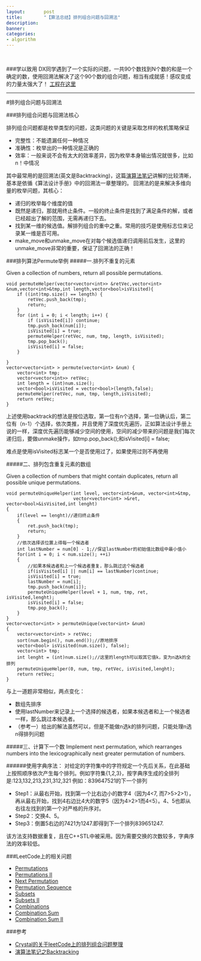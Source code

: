 ```yaml
---
layout:       post
title:        "【算法总结】排列组合问题与回溯法"
description: 
banner: 
categories: 
- algorithm
---
```


<br />


###学以致用
DX同学遇到了一个实际的问题，一共90个数找到N个数的和是一个确定的数，使用回溯法解决了这个90个数的组合问题，相当有成就感！感叹变成的力量太强大了！
[工程在这里](https://github.com/buptjz/KSum)

---
#排列组合问题与回溯法



###排列组合问题与回溯法核心

排列组合问题都是枚举类型的问题，这类问题的关键是采取怎样的枚机策略保证

- 完整性：不能遗漏任何一种情况
- 准确性：枚举出的一种情况是正确的
- 效率：一般来说不会有太大的效率差异，因为枚举本身输出情况就很多，比如n！中情况

其中最常用的是回溯法(英文是Backtracking)，这篇[演算法笔记](http://www.csie.ntnu.edu.tw/~u91029/Backtracking.html)讲解的比较清晰，基本是依循《算法设计手册》中的回溯法一章整理的。
回溯法的是来解决多维向量的枚举问题，其核心：

- 递归的枚举每个维度的值
- 既然是递归，那就用终止条件。一般的终止条件是找到了满足条件的解，或者已经超出了解的范围，无需再递归下去。
- 找到某一维的候选值。解排列组合的重中之重。常用的技巧是使用标志位来记录某一维是否可用。
- make_move和unmake_move在对每个候选值递归调用前后发生，这里的unmake_move非常的重要，保证了回溯法的正确！


###排列算法Permute举例
#####一.排列不重复的元素

Given a collection of numbers, return all possible permutations. 

```
void permuteHelper(vector<vector<int>> &retVec,vector<int> &num,vector<int>&tmp,int length,vector<bool>isVisited){
    if ((int)tmp.size() == length) {
        retVec.push_back(tmp);
        return;
    }
    for (int i = 0; i < length; i++) {
        if (isVisited[i]) continue;
        tmp.push_back(num[i]);
        isVisited[i] = true;
        permuteHelper(retVec, num, tmp, length, isVisited);
        tmp.pop_back();
        isVisited[i] = false;
    }
    
}
vector<vector<int> > permute(vector<int> &num) {
    vector<int> tmp;
    vector<vector<int>> retVec;
    int length = (int)num.size();
    vector<bool>isVisited = vector<bool>(length,false);
    permuteHelper(retVec, num, tmp, length,isVisited);
    return retVec;
}
```
上述使用backtrack的想法是按位选取，第一位有n个选择，第一位确认后，第二位有（n-1）个选择，依次类推，并且使用了深度优先遍历，正如算法设计手册上说的一样，深度优先遍历能够减少空间的使用，空间的减少带来的问题是我们每次递归后，要做unmake操作，如tmp.pop_back();和isVisited[i] = false;

难点是使用isVisited标志某一个是否使用过了，如果使用过则不再使用

#####二、排列包含重复元素的数组

Given a collection of numbers that might contain duplicates, return all possible unique permutations. 

```
void permuteUniqueHelper(int level, vector<int>&num, vector<int>&tmp,
                         vector<vector<int> >&ret, vector<bool>&isVisited,int lenght)
{
    if(level == lenght)//递归终止条件
    {
        ret.push_back(tmp);
        return;
    }
    //依次选择该位置上得每一个候选者
    int lastNumber = num[0] - 1;//保证lastNumber的初始值比数组中最小值小
    for(int i = 0; i < num.size(); ++i)
    {
        //如果本候选者和上一个候选者重复，那么跳过这个候选者
        if(isVisited[i] || num[i] == lastNumber)continue;
        isVisited[i] = true;
        lastNumber = num[i];
        tmp.push_back(num[i]);
        permuteUniqueHelper(level + 1, num, tmp, ret, isVisited,lenght);
        isVisited[i] = false;
        tmp.pop_back();
    }
}
vector<vector<int> > permuteUnique(vector<int> &num)
{
    vector<vector<int> > retVec;
    sort(num.begin(), num.end());//原地排序
    vector<bool> isVisited(num.size(), false);
    vector<int> tmp;
    int lenght = (int)num.size();//这里的length可以取其它值k，变为n选k的全排列
    permuteUniqueHelper(0, num, tmp, retVec, isVisited,lenght);
    return retVec;
}
```
与上一道题非常相似，两点变化：

- 数组先排序
- 使用lastNumber来记录上一个选择的候选者，如果本候选者和上一个候选者一样，那么跳过本候选者。
- （参考一）给出的解法虽然可以，但是不能做n选k的排列问题，只能处理n选n得排列问题

#####三、计算下一个数
Implement next permutation, which rearranges numbers into the lexicographically next greater permutation of numbers. 

######使用字典序法：
对给定的字符集中的字符规定一个先后关系，在此基础上按照顺序依次产生每个排列。例如字符集{1,2,3}，按字典序生成的全排列是:123,132,213,231,312,321
例如：839647521的下一个排列

- Step1：从最右开始，找到第一个比右边小的数字4（因为4<7, 而7>5>2>1），再从最右开始，找到4右边比4大的数字5（因为4>2>1而4<5）。4、5也即从右往左找到的第一个对严格的升序对。
- Step2：交换4、5。
- Step3：倒置5右边的7421为1247.即得到下一个排列839651247.

该方法支持数据重复，且在C++STL中被采用。因为需要交换的次数较多，字典序法的效率较低。



###LeetCode上的相关问题
- [Permutations](http://oj.leetcode.com/problems/permutations/)
- [Permutations II](http://oj.leetcode.com/problems/permutations-ii/)
- [Next Permutation](http://oj.leetcode.com/problems/next-permutation/)
- [Permutation Sequence](http://oj.leetcode.com/problems/permutation-sequence/)
- [Subsets](http://oj.leetcode.com/problems/subsets/)
- [Subsets II](http://oj.leetcode.com/problems/subsets-ii/)
- [Combinations](http://oj.leetcode.com/problems/combinations/)
- [Combination Sum](http://oj.leetcode.com/problems/combination-sum/)
- [Combination Sum II](http://oj.leetcode.com/problems/combination-sum-ii/)

###参考
- [Crystal的关于leetCode上的排列组合问题整理](http://cuijing.org/interview/summary-of-permutation-and-combination-in-leetcode.html)
- [演算法笔记之Backtracking](http://www.csie.ntnu.edu.tw/~u91029/Backtracking.html)
